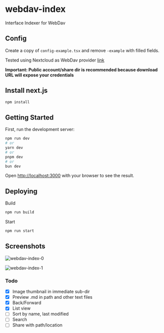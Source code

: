 # webdav-index
Interface Indexer for WebDav

## Config

Create a copy of `config-example.tsx` and remove `-example` with filled fields.

Tested using Nextcloud as WebDav provider [link](https://docs.nextcloud.com/server/latest/user_manual/en/files/access_webdav.html#accessing-public-shares-over-webdav)

**Important: Public account/share dir is recommended because download URL will expose your credentials**

## Install next.js

```bash
npm install
```

## Getting Started

First, run the development server:

```bash
npm run dev
# or
yarn dev
# or
pnpm dev
# or
bun dev
```

Open [http://localhost:3000](http://localhost:3000) with your browser to see the result.

## Deploying

Build
```bash
npm run build
```

Start
```bash
npm run start
```

## Screenshots

![webdav-index-0](https://github.com/user-attachments/assets/fabe8c2b-5c0e-49fe-af31-899bde83d155)

![webdav-index-1](https://github.com/user-attachments/assets/a2581389-acab-4cf0-8190-04685712de3c)

### Todo

- [x] Image thumbnail in immediate sub-dir
- [x] Preview .md in path and other text files
- [x] Back/Forward
- [x] List view
- [ ] Sort by name, last modified
- [ ] Search
- [ ] Share with path/location
